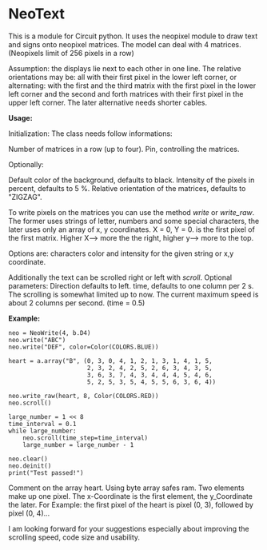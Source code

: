 # NeoText

This is a module for Circuit python. It uses the neopixel module to draw text and signs onto neopixel matrices. The model
can deal with 4 matrices. (Neopixels limit of 256 pixels in a row)

Assumption: the displays lie next to each other in one line. The relative orientations may be:
all with their first pixel in the lower left corner, or alternating: with the first and the third matrix with the first
pixel in the lower left corner and the second and forth matrices with their first pixel in the upper left corner.
The later alternative needs shorter cables.

**Usage:**

Initialization:
The class needs follow informations:

Number of matrices in a row (up to four).
Pin, controlling the matrices.

Optionally: 

Default color of the background, defaults to black.
Intensity of the pixels in percent, defaults to 5 %.
Relative orientation of the matrices, defaults to "ZIGZAG".

To write pixels on the matrices you can use the method _write_ or _write_raw_. The former uses strings of letter, numbers
and some special characters, the later uses only an array of x, y coordinates. X = 0, Y = 0. is the first pixel of the
first matrix. Higher X--> more the the right, higher y--> more to the top.

Options are: characters color and intensity for the given string or x,y coordinate.

Additionally the text can be scrolled right or left with _scroll_. 
Optional parameters: 
Direction defaults to left.
time, defaults to one column per 2 s.
The scrolling is somewhat limited up to now. The current maximum speed is about 2 columns per second. (time = 0.5) 


**Example:**

    neo = NeoWrite(4, b.D4)
    neo.write("ABC")
    neo.write("DEF", color=Color(COLORS.BLUE))

    heart = a.array("B", (0, 3, 0, 4, 1, 2, 1, 3, 1, 4, 1, 5,
                          2, 3, 2, 4, 2, 5, 2, 6, 3, 4, 3, 5,
                          3, 6, 3, 7, 4, 3, 4, 4, 4, 5, 4, 6,
                          5, 2, 5, 3, 5, 4, 5, 5, 6, 3, 6, 4))
                          
    neo.write_raw(heart, 8, Color(COLORS.RED))
    neo.scroll()

    large_number = 1 << 8
    time_interval = 0.1
    while large_number:
        neo.scroll(time_step=time_interval)
        large_number = large_number - 1

    neo.clear()
    neo.deinit()
    print("Test passed!")

   
 Comment on the array heart. Using byte array safes ram. Two elements make up one pixel. The x-Coordinate is the first
 element, the y_Coordinate the later. For Example: the first pixel of the heart is pixel (0, 3), followed by pixel
 (0, 4)...
 
 I am looking forward for your suggestions especially about improving the scrolling speed, code size and usability. 